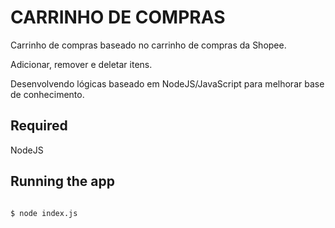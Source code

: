 # CARRINHO DE COMPRAS 

Carrinho de compras baseado no carrinho de compras da Shopee. 

Adicionar, remover e deletar itens.

Desenvolvendo lógicas baseado em NodeJS/JavaScript para melhorar base de conhecimento.


## Required

 NodeJS 

## Running the app

```bash

$ node index.js
